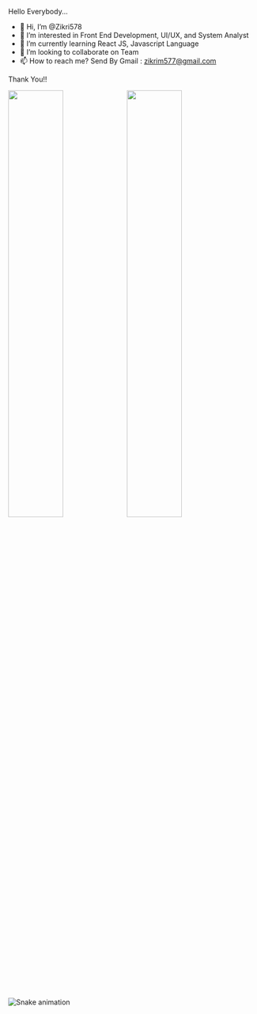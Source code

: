 Hello Everybody...

- 👋 Hi, I’m @Zikri578
- 👀 I’m interested in Front End Development, UI/UX, and System Analyst
- 🌱 I’m currently learning React JS, Javascript Language
- 💞️ I’m looking to collaborate on Team
- 📫 How to reach me? Send By Gmail : zikrim577@gmail.com

Thank You!!

<!---
Zikri578/Zikri578 is a ✨ special ✨ repository because its `README.md` (this file) appears on your GitHub profile.
You can click the Preview link to take a look at your changes.
--->


<img align="left" width="47%" src="https://github-readme-stats.vercel.app/api?username=Zikri578&show_icons=true&theme=radical"/> 
<img align="left" width="47%" src="https://github-readme-stats.vercel.app/api/top-langs/?username=Zikri578&layout=compact"/>

![Snake animation](https://github.com/Zikri578/Zikri578/blob/output/github-contribution-grid-snake.svg)
